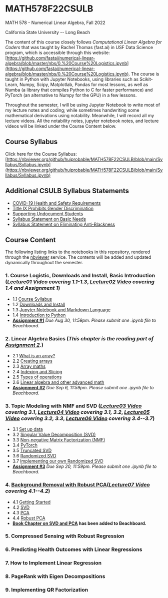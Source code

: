 # MATH578F22CSULB

MATH 578 - Numerical Linear Algebra, Fall 2022

California State University -- Long Beach

The content of this course closely follows *Computational Linear Algebra for Coders* that was taught by Rachel Thomas (fast.ai) in USF Data Science program, which is accessible through this website: [https://github.com/fastai/numerical-linear-algebra/blob/master/nbs/0.%20Course%20Logistics.ipynb](https://github.com/fastai/numerical-linear-algebra/blob/master/nbs/0.%20Course%20Logistics.ipynb). The course is taught in Python with Jupyter Notebooks, using libraries such as Scikit-Learn, Numpy, Scipy, Matplotlab, Pandas for most lessons, as well as Numba (a library that compiles Python to C for faster performance) and PyTorch (an alternative to Numpy for the GPU) in a few lessons. 

Throughout the semester, I will be using Jupyter Notebook to write most of my lecture notes and coding; while sometimes handwriting some mathematical derivations using notability. Meanwhile, I will record all my lecture videos. All the notability notes, jupyter notebook notes, and lecture videos will be linked under the Course Content below. 

## Course Syllabus

Click here for the Course Syllabus: [https://nbviewer.org/github/huiprobable/MATH578F22CSULB/blob/main/Syllabus/Syllabus.ipynb](https://nbviewer.org/github/huiprobable/MATH578F22CSULB/blob/main/Syllabus/Syllabus.ipynb)

## Additional CSULB Syllabus Statements

* [COVID-19 Health and Safety Requirements](https://nbviewer.org/github/huiprobable/MATH578F22CSULB/blob/main/Syllabus/Syllabus.ipynb#COVID-19-Health-and-Safety-Requirements)
* [Title IX Prohibits Gender Discrimination](https://nbviewer.org/github/huiprobable/MATH578F22CSULB/blob/main/Syllabus/Syllabus.ipynb#Title-IX-Prohibits-Gender-Discrimination)
* [Supporting Undocument Students](https://nbviewer.org/github/huiprobable/MATH578F22CSULB/blob/main/Syllabus/Syllabus.ipynb#Supporting-Undocument-Students)
* [Syllabus Statement on Basic Needs](https://nbviewer.org/github/huiprobable/MATH578F22CSULB/blob/main/Syllabus/Syllabus.ipynb#Syllabus-Statement-on-Basic-Needs)
* [Syllabus Statement on Eliminating Anti-Blackness](https://nbviewer.org/github/huiprobable/MATH578F22CSULB/blob/main/Syllabus/Syllabus.ipynb#Syllabus-Statement-on-Eliminating-Anti-Blackness)

## Course Content

The following listing links to the notebooks in this repository, rendered through the [nbviewer](http://nbviewer.jupyter.org) service. The contents will be added and updated dynamically throughout the semester. 

### 1. Course Logistic, Downloads and Install, Basic Introduction (*[Lecture01 Video](https://csulb-my.sharepoint.com/:v:/g/personal/paul_sun_csulb_edu/EdlgVcVHcm1LhyK9WIRc6mQBbJ_O4y0rmtiZRCxaXAqobQ?e=E9hsxJ) covering 1.1-1.3*, *[Lecture02 Video](https://csulb-my.sharepoint.com/:v:/g/personal/paul_sun_csulb_edu/ETy-K785D8BAqnSJw9RXpb0BfE86Nf5axYm_UfZ0YLFljQ?e=jupcra) covering 1.4 and Assignment 1*)
* 1.1 [Course Syllabus](https://nbviewer.org/github/huiprobable/MATH578F22CSULB/blob/main/Syllabus/Syllabus.ipynb)
* 1.2 [Downloads and Install](https://nbviewer.org/github/huiprobable/MATH578F22CSULB/blob/main/Lectures/Downloads.ipynb)
* 1.3 [Jupyter Notebook and Markdown Language](https://nbviewer.org/github/huiprobable/MATH578F22CSULB/blob/main/Lectures/Markdown.ipynb)
* 1.4 [Introduction to Python](https://nbviewer.org/github/huiprobable/MATH578F22CSULB/blob/main/Lectures/Lec01.ipynb)
* **[Assignment #1](https://nbviewer.org/github/huiprobable/MATH578F22CSULB/blob/main/Assignments/Assignment01.ipynb)**  *Due Aug 30, 11:59pm. Please submit one .ipynb file to Beachboard.*

### 2. Linear Algebra Basics (*This chapter is the reading part of [Assignment 2](https://nbviewer.org/github/huiprobable/MATH578F22CSULB/blob/main/Assignments/Assignment02.ipynb).*)
* 2.1 [What is an array?](https://nbviewer.org/github/huiprobable/MATH578F22CSULB/blob/main/Lectures/Lec02_numPy.ipynb#What-is-an-array?)
* 2.2 [Creating arrays](https://nbviewer.org/github/huiprobable/MATH578F22CSULB/blob/main/Lectures/Lec02_numPy.ipynb#Creating-arrays)
* 2.3 [Array maths](https://nbviewer.org/github/huiprobable/MATH578F22CSULB/blob/main/Lectures/Lec02_numPy.ipynb#Array-maths)
* 2.4 [Indexing and Slicing](https://nbviewer.org/github/huiprobable/MATH578F22CSULB/blob/main/Lectures/Lec02_numPy.ipynb#Indexing-and-Slicing)
* 2.5 [Types of operations](https://nbviewer.org/github/huiprobable/MATH578F22CSULB/blob/main/Lectures/Lec02_numPy.ipynb#Types-of-oper5tions)
* 2.6 [Linear algebra and other advanced math](https://nbviewer.org/github/huiprobable/MATH578F22CSULB/blob/main/Lectures/Lec02_numPy.ipynb#Linear-algebra-and-other-advanced-math)
* **[Assignment #2](https://nbviewer.org/github/huiprobable/MATH578F22CSULB/blob/main/Assignments/Assignment02.ipynb)**  *Due Sep 6, 11:59pm. Please submit one .ipynb file to Beachboard.*

### 3. Topic Modeling with NMF and SVD (*[Lecture03 Video](https://csulb-my.sharepoint.com/:v:/g/personal/paul_sun_csulb_edu/EXutjbDjYaJFsUNsYKOTqo0BaZWn-CzXozLuFjCq4hm0vQ?e=zYfWEU) covering 3.1*, *[Lecture04 Video](https://csulb-my.sharepoint.com/:v:/g/personal/paul_sun_csulb_edu/EUCxJYsdxrVNnxcMXm3aUukBEhs6ltP8WFkTnhpB-p6ogQ?e=l0gtVw) covering 3.1, 3.2*, *[Lecture05 Video](https://csulb-my.sharepoint.com/:v:/g/personal/paul_sun_csulb_edu/EXI36rawlXpElDWiezwZa5sBKawX4yJECeldG74l2ow5Jg?e=OiuCHL) covering 3.2, 3.3*, *[Lecture06 Video](https://csulb-my.sharepoint.com/:v:/g/personal/paul_sun_csulb_edu/EWL5dD33yvVIvLykQmOrJ0YBl_G7vOGgq29UU6xY8E8IPg?e=YxZko6) covering 3.4--3.7*)
* 3.1 [Set up data](https://nbviewer.org/github/huiprobable/MATH578F22CSULB/blob/main/Lectures/Lec03_NMF_SVD.ipynb#Set-up-data)
* 3.2 [Singular Value Decomposition (SVD)](https://nbviewer.org/github/huiprobable/MATH578F22CSULB/blob/main/Lectures/Lec03_NMF_SVD.ipynb#Singular-Value-Decomposition-(SVD))
* 3.3 [Non-negative Matrix Factorization (NMF)](https://nbviewer.org/github/huiprobable/MATH578F22CSULB/blob/main/Lectures/Lec03_NMF_SVD.ipynb#Non-negative-Matrix-Factorization-(NMF))
* 3.4 [PyTorch](https://nbviewer.org/github/huiprobable/MATH578F22CSULB/blob/main/Lectures/Lec03_NMF_SVD.ipynb#PyTorch)
* 3.5 [Truncated SVD](https://nbviewer.org/github/huiprobable/MATH578F22CSULB/blob/main/Lectures/Lec03_NMF_SVD.ipynb#Truncated-SVD)
* 3.6 [Randomized SVD](https://nbviewer.org/github/huiprobable/MATH578F22CSULB/blob/main/Lectures/Lec03_NMF_SVD.ipynb#Randomized-SVD)
* 3.7 [Implementing our own Randomized SVD](https://nbviewer.org/github/huiprobable/MATH578F22CSULB/blob/main/Lectures/Lec03_NMF_SVD.ipynb#Implementing-our-own-Randomized-SVD)
* **[Assignment #3](https://nbviewer.org/github/huiprobable/MATH578F22CSULB/blob/main/Assignments/Assignment03.ipynb)**  *Due Sep 20, 11:59pm. Please submit one .ipynb file to Beachboard.*

### 4. [Background Removal with Robust PCA](https://nbviewer.org/github/huiprobable/MATH578F22CSULB/blob/main/Lectures/Lec04_PCA.ipynb)(*[Lecture07 Video](https://csulb-my.sharepoint.com/:v:/g/personal/paul_sun_csulb_edu/EQchEBpN84NHjtB1jqb1N0cBadjPBF1Fizwk3qKFJV6Zrw?e=gBsBha) covering 4.1--4.2*)
* 4.1 [Getting Started](https://nbviewer.org/github/huiprobable/MATH578F22CSULB/blob/main/Lectures/Lec04_PCA.ipynb#Getting_Started)
* 4.2 [SVD](https://nbviewer.org/github/huiprobable/MATH578F22CSULB/blob/main/Lectures/Lec04_PCA.ipynb#SVD)
* 4.3 [PCA](https://nbviewer.org/github/huiprobable/MATH578F22CSULB/blob/main/Lectures/Lec04_PCA.ipynb#Principal_Component_Analysis_(PCA))
* 4.4 [Robust PCA](https://nbviewer.org/github/huiprobable/MATH578F22CSULB/blob/main/Lectures/Lec04_PCA.ipynb#Robust_PCA_(via_Primary_Component_Pursuit))
* **[Book Chapter on SVD and PCA](https://bbcsulb.desire2learn.com/d2l/le/lessons/882936/topics/10457733) has been added to Beachboard.**

### 5. Compressed Sensing with Robust Regression

### 6. Predicting Health Outcomes with Linear Regressions

### 7. How to Implement Linear Regression

### 8. PageRank with Eigen Decompositions 

### 9. Implementing QR Factorization 
